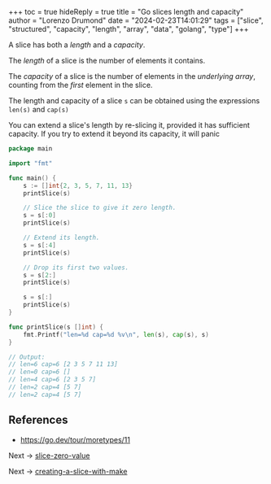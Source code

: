 +++
toc = true
hideReply = true
title = "Go slices length and capacity"
author = "Lorenzo Drumond"
date = "2024-02-23T14:01:29"
tags = ["slice",  "structured",  "capacity",  "length",  "array",  "data",  "golang",  "type"]
+++


A slice has both a _length_ and a _capacity_.

The _length_ of a slice is the number of elements it contains.

The _capacity_ of a slice is the number of elements in the _underlying array_, counting from the _first_ element in the slice.

The length and capacity of a slice `s` can be obtained using the expressions `len(s)` and `cap(s)`

You can extend a slice's length by re-slicing it, provided it has sufficient capacity. If you try to extend it beyond its capacity, it will panic

```go
package main

import "fmt"

func main() {
	s := []int{2, 3, 5, 7, 11, 13}
	printSlice(s)

	// Slice the slice to give it zero length.
	s = s[:0]
	printSlice(s)

	// Extend its length.
	s = s[:4]
	printSlice(s)

	// Drop its first two values.
	s = s[2:]
	printSlice(s)

	s = s[:]
	printSlice(s)
}

func printSlice(s []int) {
	fmt.Printf("len=%d cap=%d %v\n", len(s), cap(s), s)
}

// Output:
// len=6 cap=6 [2 3 5 7 11 13]
// len=0 cap=6 []
// len=4 cap=6 [2 3 5 7]
// len=2 cap=4 [5 7]
// len=2 cap=4 [5 7]
```

## References
- https://go.dev/tour/moretypes/11

Next -> [slice-zero-value](/wiki/slice-zero-value/)

Next -> [creating-a-slice-with-make](/wiki/creating-a-slice-with-make/)
